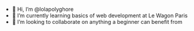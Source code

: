 - 👋 Hi, I’m @lolapolyghore
- 🌱 I’m currently learning basics of web development at Le Wagon Paris
- 💞️ I’m looking to collaborate on anything a beginner can benefit from

<!---
lolapolyghore/lolapolyghore is a ✨ special ✨ repository because its `README.md` (this file) appears on your GitHub profile.
You can click the Preview link to take a look at your changes.
--->
